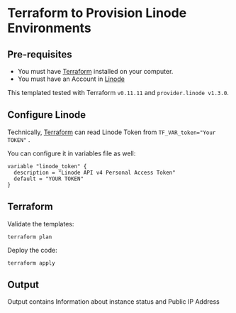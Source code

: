 # Terraform to Provision Linode Environments

## Pre-requisites

* You must have [Terraform](https://www.terraform.io/) installed on your computer.
* You must have an Account in [Linode](https://www.linode.com/)

This templated tested with Terraform `v0.11.11` and `provider.linode v1.3.0`.

## Configure Linode

Technically, [Terraform](https://www.terraform.io) can read Linode Token from `TF_VAR_token="Your TOKEN"` .

You can configure it in variables file as well:

```hcl
variable "linode_token" {
  description = "Linode API v4 Personal Access Token"
  default = "YOUR TOKEN"
}
```

## Terraform

Validate the templates:

```
terraform plan
```

Deploy the code:

```
terraform apply
```

## Output

Output contains Information about instance status and Public IP Address
